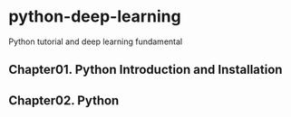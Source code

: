 # python-deep-learning
Python tutorial and deep learning fundamental

## Chapter01. Python Introduction and Installation
## Chapter02. Python